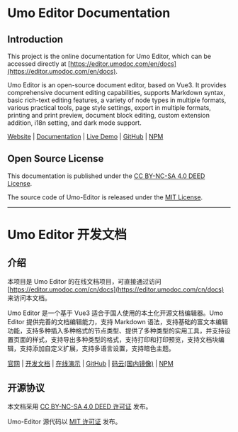 # Umo Editor Documentation

## Introduction

This project is the online documentation for Umo Editor, which can be accessed directly at [https://editor.umodoc.com/en/docs](https://editor.umodoc.com/en/docs).

Umo Editor is an open-source document editor, based on Vue3. It provides comprehensive document editing capabilities, supports Markdown syntax, basic rich-text editing features, a variety of node types in multiple formats, various practical tools, page style settings, export in multiple formats, printing and print preview, document block editing, custom extension addition, i18n setting, and dark mode support.

[Website](https://umodoc.com/en) | [Documentation](https://editor.umodoc.com/en/docs) | [Live Demo](https://umodoc.com/en/demo) | [GitHub](https://github.com/umodoc/editor) | [NPM](https://www.npmjs.com/package/@umodoc/editor)

## Open Source License

This documentation is published under the [CC BY-NC-SA 4.0 DEED License](https://creativecommons.org/licenses/by-nc-sa/4.0).

The source code of Umo-Editor is released under the [MIT License](https://opensource.org/licenses/MIT).

---

# Umo Editor 开发文档

## 介绍

本项目是 Umo Editor 的在线文档项目，可直接通过访问 [https://editor.umodoc.com/cn/docs](https://editor.umodoc.com/cn/docs) 来访问本文档。

Umo Editor 是一个基于 Vue3 适合于国人使用的本土化开源文档编辑器。Umo Editor 提供完善的文档编辑能力，支持 Markdown 语法，支持基础的富文本编辑功能，支持多种插入多种格式的节点类型、提供了多种类型的实用工具，并支持设置页面的样式，支持导出多种类型的格式，支持打印和打印预览，支持文档块编辑，支持添加自定义扩展，支持多语言设置，支持暗色主题。

[官网](https://umodoc.com) | [开发文档](https://editor.umodoc.com/cn/docs) | [在线演示](https://umodoc.com/demo) | [GitHub](https://github.com/umodoc/editor) | [码云(国内镜像)](https://gitee.com/umodoc/editor) | [NPM](https://www.npmjs.com/package/@umodoc/editor)

## 开源协议

本文档采用 [CC BY-NC-SA 4.0 DEED 许可证](https://creativecommons.org/licenses/by-nc-sa/4.0/deed.zh-hans) 发布。

Umo-Editor 源代码以 [MIT 许可证](https://opensource.org/licenses/MIT) 发布。
